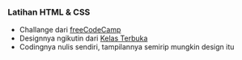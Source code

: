 ### Latihan HTML & CSS
- Challange dari [freeCodeCamp](https://www.freecodecamp.org/learn/2022/responsive-web-design/build-a-personal-portfolio-webpage-project/build-a-personal-portfolio-webpage)
- Designnya ngikutin dari [Kelas Terbuka](https://www.youtube.com/@KelasTerbuka)
- Codingnya nulis sendiri, tampilannya semirip mungkin design itu
